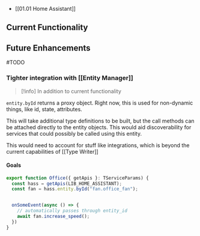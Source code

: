- [[01.01 Home Assistant]]

## Current Functionality

## Future Enhancements

#TODO

### Tighter integration with [[Entity Manager]]

> [!info] In addition to current functionality

`entity.byId` returns a proxy object. Right now, this is used for non-dynamic things, like id, state, attributes. 

This will take additional type definitions to be built, but the call methods can be attached directly to the entity objects. This would aid discoverability for services that could possibly be called using this entity. 

This would need to account for stuff like integrations, which is beyond the current capabilities of [[Type Writer]]

#### Goals
```typescript
export function Office({ getApis }: TServiceParams) {
  const hass = getApis(LIB_HOME_ASSISTANT);
  const fan = hass.entity.byId("fan.office_fan");


  onSomeEvent(async () => {
    // automatically passes through entity_id
    await fan.increase_speed();
  })
}
```